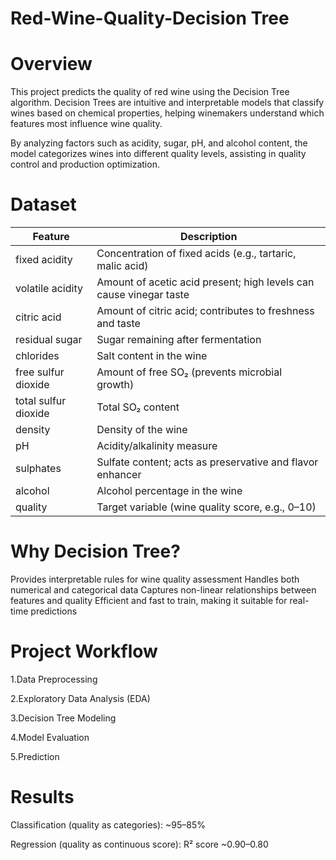 # Red-Wine-Quality-Decision Tree

# Overview

This project predicts the quality of red wine using the Decision Tree algorithm. Decision Trees are intuitive and interpretable models that classify wines based on chemical properties, helping winemakers understand which features most influence wine quality.

By analyzing factors such as acidity, sugar, pH, and alcohol content, the model categorizes wines into different quality levels, assisting in quality control and production optimization.

# Dataset

| Feature              | Description                                                        |
| -------------------- | ------------------------------------------------------------------ |
| fixed acidity        | Concentration of fixed acids (e.g., tartaric, malic acid)          |
| volatile acidity     | Amount of acetic acid present; high levels can cause vinegar taste |
| citric acid          | Amount of citric acid; contributes to freshness and taste          |
| residual sugar       | Sugar remaining after fermentation                                 |
| chlorides            | Salt content in the wine                                           |
| free sulfur dioxide  | Amount of free SO₂ (prevents microbial growth)                     |
| total sulfur dioxide | Total SO₂ content                                                  |
| density              | Density of the wine                                                |
| pH                   | Acidity/alkalinity measure                                         |
| sulphates            | Sulfate content; acts as preservative and flavor enhancer          |
| alcohol              | Alcohol percentage in the wine                                     |
| quality              | Target variable (wine quality score, e.g., 0–10)                   |

# Why Decision Tree?

Provides interpretable rules for wine quality assessment
Handles both numerical and categorical data
Captures non-linear relationships between features and quality
Efficient and fast to train, making it suitable for real-time predictions

# Project Workflow

1.Data Preprocessing

2.Exploratory Data Analysis (EDA)

3.Decision Tree Modeling

4.Model Evaluation

5.Prediction

# Results

Classification (quality as categories): ~95–85%

Regression (quality as continuous score): R² score ~0.90–0.80
